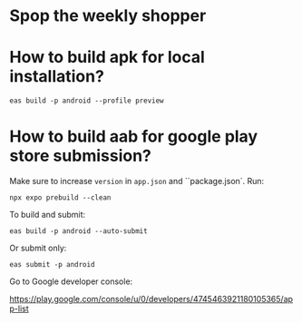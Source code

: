 # Spop the weekly shopper

# How to build apk for local installation?

```
eas build -p android --profile preview
```

# How to build aab for google play store submission?

Make sure to increase `version` in `app.json` and ``package.json`.
Run:

```
npx expo prebuild --clean
```

To build and submit:

```
eas build -p android --auto-submit
```

Or submit only:

```
eas submit -p android
```

Go to Google developer console:

<https://play.google.com/console/u/0/developers/4745463921180105365/app-list>

